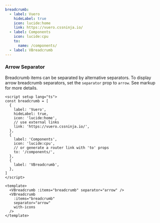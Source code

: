 ```yaml
---
breadcrumb:
  - label: Vuero
    hideLabel: true
    icon: lucide:home
    link: https://vuero.cssninja.io/
  - label: Components
    icon: lucide:cpu
    to:
      name: /components/
  - label: VBreadcrumb
---
```


### Arrow Separator

Breadcrumb items can be separated by alternative separators.
To display arrow breadcrumb separators,
set the `separator` prop to `arrow`. See markup for more details.

<!--code-->

```vue
<script setup lang="ts">
const breadcrumb = [
  {
    label: 'Vuero',
    hideLabel: true,
    icon: 'lucide:home',
    // use external links
    link: 'https://vuero.cssninja.io/',
  },
  {
    label: 'Components',
    icon: 'lucide:cpu',
    // or generate a router link with 'to' props
    to: '/components/',
  },
  {
    label: 'VBreadcrumb',
  },
]
</script>

<template>
  <VBreadcrumb :items="breadcrumb" separator="arrow" />
  <VBreadcrumb
    :items="breadcrumb"
    separator="arrow"
    with-icons
  />
</template>
```

<!--/code-->

<!--example-->

<div>
  <VBreadcrumb :items="frontmatter.breadcrumb" separator="arrow" />
  <VBreadcrumb :items="frontmatter.breadcrumb" separator="arrow" with-icons />
</div>

<!--/example-->

